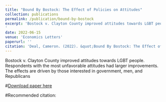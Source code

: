 ```yaml
---
title: "Bound By Bostock: The Effect of Policies on Attitudes"
collection: publications
permalink: /publication/bound-by-bostock
excerpt: 'Bostock v. Clayton County improved attitudes towards LGBT people. Respondents with the most unfavorable attitudes had larger improvements. The effects are driven by those interested in government, men, and Republicans.
'
date: 2022-06-15
venue: 'Economics Letters'
paperurl: ''
citation: 'Deal, Cameron. (2022). &quot;Bound By Bostock: The Effect of Policies on Attitudes.&quot; <i>Economics Letters</i>. '
---
```

Bostock v. Clayton County improved attitudes towards LGBT people. Respondents with the most unfavorable attitudes had larger improvements. The effects are driven by those interested in government, men, and Republicans

#[Download paper here]()

#Recommended citation: 
